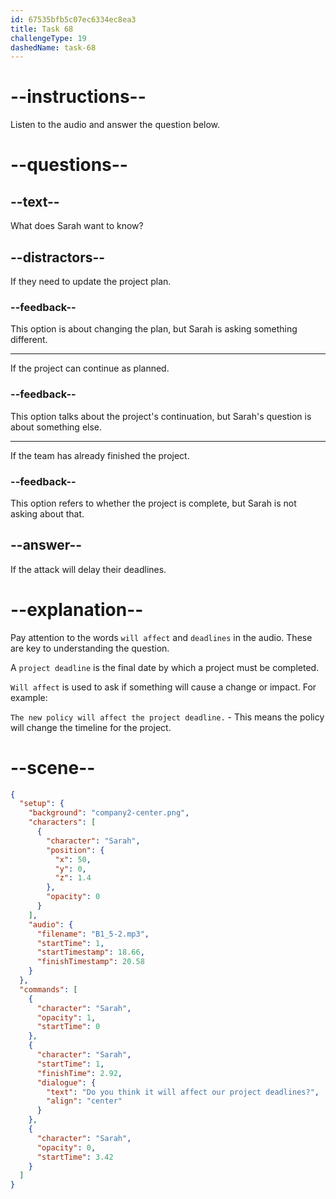 ```yaml
---
id: 67535bfb5c07ec6334ec8ea3
title: Task 68
challengeType: 19
dashedName: task-68
---
```

<!-- (Audio) Sarah: Do you think it will affect our project deadlines? -->

# --instructions--

Listen to the audio and answer the question below.

# --questions--

## --text--

What does Sarah want to know?

## --distractors--

If they need to update the project plan.

### --feedback--

This option is about changing the plan, but Sarah is asking something different.

---

If the project can continue as planned.

### --feedback--

This option talks about the project's continuation, but Sarah's question is about something else.

---

If the team has already finished the project.

### --feedback--

This option refers to whether the project is complete, but Sarah is not asking about that.

## --answer--

If the attack will delay their deadlines.

# --explanation--

Pay attention to the words `will affect` and `deadlines` in the audio. These are key to understanding the question.

A `project deadline` is the final date by which a project must be completed.

`Will affect` is used to ask if something will cause a change or impact. For example:

`The new policy will affect the project deadline.` - This means the policy will change the timeline for the project.

# --scene--

```json
{
  "setup": {
    "background": "company2-center.png",
    "characters": [
      {
        "character": "Sarah",
        "position": {
          "x": 50,
          "y": 0,
          "z": 1.4
        },
        "opacity": 0
      }
    ],
    "audio": {
      "filename": "B1_5-2.mp3",
      "startTime": 1,
      "startTimestamp": 18.66,
      "finishTimestamp": 20.58
    }
  },
  "commands": [
    {
      "character": "Sarah",
      "opacity": 1,
      "startTime": 0
    },
    {
      "character": "Sarah",
      "startTime": 1,
      "finishTime": 2.92,
      "dialogue": {
        "text": "Do you think it will affect our project deadlines?",
        "align": "center"
      }
    },
    {
      "character": "Sarah",
      "opacity": 0,
      "startTime": 3.42
    }
  ]
}
```

